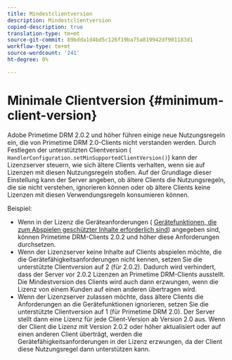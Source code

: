 ```yaml
---
title: Mindestclientversion
description: Mindestclientversion
copied-description: true
translation-type: tm+mt
source-git-commit: 89bdda1d4bd5c126f19ba75a819942df901183d1
workflow-type: tm+mt
source-wordcount: '241'
ht-degree: 0%

---
```



# Minimale Clientversion {#minimum-client-version}

Adobe Primetime DRM 2.0.2 und höher führen einige neue Nutzungsregeln ein, die von Primetime DRM 2.0-Clients nicht verstanden werden. Durch Festlegen der unterstützten Clientversion ( `HandlerConfiguration.setMinSupportedClientVersion()`) kann der Lizenzserver steuern, wie sich ältere Clients verhalten, wenn sie auf Lizenzen mit diesen Nutzungsregeln stoßen. Auf der Grundlage dieser Einstellung kann der Server angeben, ob ältere Clients die Nutzungsregeln, die sie nicht verstehen, ignorieren können oder ob ältere Clients keine Lizenzen mit diesen Verwendungsregeln konsumieren können.

Beispiel:

* Wenn in der Lizenz die Geräteanforderungen ( [Gerätefunktionen, die zum Abspielen geschützter Inhalte erforderlich sind](../../../protecting-content/introduction/usage-rules/runtime-application-restrictions/device-capabilities.md)) angegeben sind, können Primetime DRM-Clients 2.0.2 und höher diese Anforderungen durchsetzen.
* Wenn der Lizenzserver keine Inhalte auf Clients abspielen möchte, die die Gerätefähigkeitsanforderungen nicht kennen, setzen Sie die unterstützte Clientversion auf 2 (für 2.0.2). Dadurch wird verhindert, dass der Server vor 2.0.2 Lizenzen an Primetime DRM-Clients ausstellt. Die Mindestversion des Clients wird auch dann erzwungen, wenn die Lizenz von einem Kunden auf einen anderen übertragen wird.
* Wenn der Lizenzserver zulassen möchte, dass ältere Clients die Anforderungen an die Gerätefunktionen ignorieren, setzen Sie die unterstützte Clientversion auf 1 (für Primetime DRM 2.0). Der Server stellt dann eine Lizenz für jede Client-Version ab Version 2.0 aus. Wenn der Client die Lizenz mit Version 2.0.2 oder höher aktualisiert oder auf einen anderen Client überträgt, werden die Gerätefähigkeitsanforderungen in der Lizenz erzwungen, da der Client diese Nutzungsregel dann unterstützen kann.

